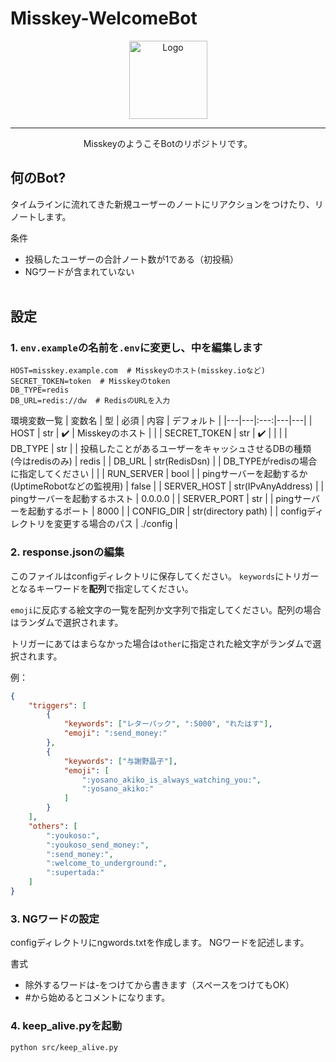# Misskey-WelcomeBot
<div align="center">

<img src="https://s3.arkjp.net/misskey/webpublic-1c253796-7dc4-4d54-8367-ad2259693ce7.png" height="125" alt="Logo" />

---
MisskeyのようこそBotのリポジトリです。
</div>

## 何のBot?
タイムラインに流れてきた新規ユーザーのノートにリアクションをつけたり、リノートします。

条件
- 投稿したユーザーの合計ノート数が1である（初投稿）
- NGワードが含まれていない
<br /><br />

## 設定
### 1. `env.example`の名前を`.env`に変更し、中を編集します
```dotenv
HOST=misskey.example.com  # Misskeyのホスト(misskey.ioなど)
SECRET_TOKEN=token  # Misskeyのtoken
DB_TYPE=redis
DB_URL=redis://dw  # RedisのURLを入力
```

環境変数一覧
| 変数名 | 型 | 必須 | 内容 | デフォルト |
|---|---|:---:|---|---|
| HOST | str | :heavy_check_mark: | Misskeyのホスト |  |
| SECRET_TOKEN | str | :heavy_check_mark: |  |  |
| DB_TYPE | str |  | 投稿したことがあるユーザーをキャッシュさせるDBの種類<br />(今はredisのみ) | redis |
| DB_URL | str(RedisDsn) |  | DB_TYPEがredisの場合に指定してください |  |
| RUN_SERVER | bool |  | pingサーバーを起動するか(UptimeRobotなどの監視用) | false |
| SERVER_HOST | str(IPvAnyAddress) |  | pingサーバーを起動するホスト | 0.0.0.0 |
| SERVER_PORT | str |  | pingサーバーを起動するポート | 8000 |
| CONFIG_DIR | str(directory path) |  | configディレクトリを変更する場合のパス | ./config |



### 2. response.jsonの編集

このファイルはconfigディレクトリに保存してください。
`keywords`にトリガーとなるキーワードを**配列**で指定してください。

`emoji`に反応する絵文字の一覧を配列か文字列で指定してください。配列の場合はランダムで選択されます。

トリガーにあてはまらなかった場合は`other`に指定された絵文字がランダムで選択されます。

例：
```json
{
    "triggers": [
        {
            "keywords": ["レターパック", ":5000", "れたはす"],
            "emoji": ":send_money:"
        },
        {
            "keywords": ["与謝野晶子"],
            "emoji": [
                ":yosano_akiko_is_always_watching_you:",
                ":yosano_akiko:"
            ]
        }
    ],
    "others": [
        ":youkoso:",
        ":youkoso_send_money:",
        ":send_money:",
        ":welcome_to_underground:",
        ":supertada:"
    ]
}
```

### 3. NGワードの設定

configディレクトリにngwords.txtを作成します。
NGワードを記述します。

書式
- 除外するワードは-をつけてから書きます（スペースをつけてもOK）
- #から始めるとコメントになります。

### 4. keep_alive.pyを起動
```sh
python src/keep_alive.py
```

